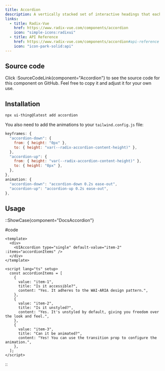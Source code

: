 ```yaml
---
title: Accordion
description: A vertically stacked set of interactive headings that each reveal an associated section of content.
links:
  - title: Radix-Vue
    href: https://www.radix-vue.com/components/accordion
    icon: "simple-icons:radixui"
  - title: API Reference
    href: https://www.radix-vue.com/components/accordion#api-reference
    icon: "icon-park-solid:api"
---
```


## Source code

Click :SourceCodeLink{component="Accordion"} to see the source code for this component on GitHub. Feel free to copy it and adjust it for your own use.

## Installation

```bash
npx ui-thing@latest add accordion
```

You also need to add the animations to your `tailwind.config.js` file:

```js
keyframes: {
  "accordion-down": {
    from: { height: "0px" },
    to: { height: "var(--radix-accordion-content-height)" },
  },
  "accordion-up": {
    from: { height: "var(--radix-accordion-content-height)" },
    to: { height: "0px" },
  },
},
animation: {
  "accordion-down": "accordion-down 0.2s ease-out",
  "accordion-up": "accordion-up 0.2s ease-out",
},
```

## Usage

::ShowCase{component="DocsAccordion"}

#code

```vue [DocsAccordion.vue]
<template>
  <div>
    <UIAccordion type="single" default-value="item-2" :items="accordionItems" />
  </div>
</template>

<script lang="ts" setup>
  const accordionItems = [
    {
      value: "item-1",
      title: "Is it accessible?",
      content: "Yes. It adheres to the WAI-ARIA design pattern.",
    },
    {
      value: "item-2",
      title: "Is it unstyled?",
      content: "Yes. It's unstyled by default, giving you freedom over the look and feel.",
    },
    {
      value: "item-3",
      title: "Can it be animated?",
      content: "Yes! You can use the transition prop to configure the animation.",
    },
  ];
</script>
```

::
